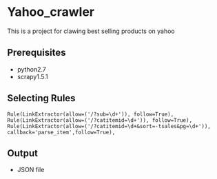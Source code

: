 # Yahoo_crawler

This is a project for clawing best selling products on yahoo

## Prerequisites

* python2.7
* scrapy1.5.1

## Selecting Rules
```
Rule(LinkExtractor(allow=('/?sub=\d+')), follow=True),
Rule(LinkExtractor(allow=('/?catitemid=\d+')), follow=True),
Rule(LinkExtractor(allow=('/?catitemid=\d+&sort=-tsales&pg=\d+')), callback='parse_item',follow=True),
```
## Output
* JSON file
